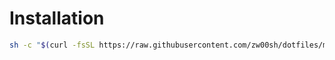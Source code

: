 # Installation
```bash
sh -c "$(curl -fsSL https://raw.githubusercontent.com/zw00sh/dotfiles/main/setup.sh)"
```
